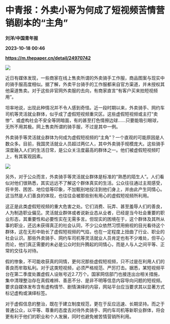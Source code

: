 # 中青报：外卖小哥为何成了短视频苦情营销剧本的“主角”
**刘洋/中国青年报**

**2023-10-18 00:46**

**https://m.thepaper.cn/detail/24970742**

![](https://imagecloud.thepaper.cn/thepaper/image/274/570/681.jpg)

近日有媒体发现，一些商家在线上售卖所谓的外卖骑手工作服，商品图案与现实中的骑手服高度相似。据了解，外卖平台骑手的工作服都来自官方渠道，并未授权其他渠道售卖。对于这些非官网外卖服的去向，有商家直言“有客户买来拍短视频用”。

坦率地说，出现此种情况并不令人感到奇怪。近一段时期以来，外卖骑手、网约车司机等灵活就业群体，似乎成了虚假短视频重灾区。这些虚假短视频或主打“卖惨”、或虚构社会不安全等阴暗面，有的甚至打色情擦边球……只要能吸引眼球，无所不用其极。网上售卖所谓的骑手服，不过是其中一例。

外卖骑手等灵活就业群体为何成为虚假短视频的“主角”？一个直观的可能原因是人数众多。目前，我国灵活就业人员超过两亿人，其中外卖骑手规模庞大。这些骑手深度融入人们的生活日常，是公众关注度最高的群体之一。他们被虚假短视频盯上，有其客观因素。

![](https://imagecloud.thepaper.cn/thepaper/image/274/570/669.jpg)

另外，对于公众而言，外卖骑手等灵活就业群体是标准的“熟悉的陌生人”。人们看似对他们很熟悉，其实远远不了解这个群体真实的生活。公众往往通过主观感受，将辛劳、困苦、地位低等印象，不加甄别地投注到他们身上，并由此产生同情心。这当然是人们善良的体现，也往往会被那些别有用心的虚假短视频所利用。

这正是此类虚假短视频的重大危害之处。它们消费、玩弄、甚至羞辱人们的善良，人为制造职业偏见。灵活就业群体或者说新业态从业者，已经是当今社会重要的职业形态，其重要性和必要性实在无需多言。但现实的困境在于，这个群体及其所从事的职业，还远未获得真正的社会认同，不少公众依然习惯用俯视的目光看待这个群体，这在无形中助长了虚假短视频的气焰，也在一定程度上扭曲了行业、职业的社会认识。那些外卖骑手、网约车司机等灵活就业人员肯定也有不少难处，但平心而论，他们真正需要的未必是公众时刻升腾起的同情心，而是人与人之间平等、正常的交往与对待。

假的惨象，不可能收获真的同情，更何况那些虚假短视频，只不过是在利用人们的善良而牟取私利。对于这类短视频，必须严格规范、严厉打击。据悉，某短视频平台在第二季度处置虚假人设账号近2.7万个。国家网信部门也接连出台相关措施，集中清理整治存在真假难辨、善恶不分、是非不明等信息内容导向问题的短视频。要求自媒体发布含有虚构情节、剧情演绎的内容，网站平台应当要求其以显著方式标记虚构或演绎标签。

对于虚假信息的整治，既在于建立制度规范，更在于反应迅速、长期坚持。而之于普通公众，以平等、尊重的态度去对待外卖骑手、网约车司机等新职业群体，将会更有利于他们的职业和个人发展，同时也避免被苦情营销所利用。